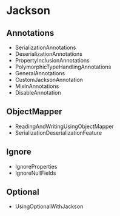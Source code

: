 # Jackson

## Annotations

- SerializationAnnotations
- DeserializationAnnotations
- PropertyInclusionAnnotations
- PolymorphicTypeHandlingAnnotations
- GeneralAnnotations
- CustomJacksonAnnotation
- MixInAnnotations
- DisableAnnotation

## ObjectMapper

- ReadingAndWritingUsingObjectMapper
- SerializationDeserializationFeature

## Ignore

- IgnoreProperties
- IgnoreNullFields

## Optional

- UsingOptionalWithJackson